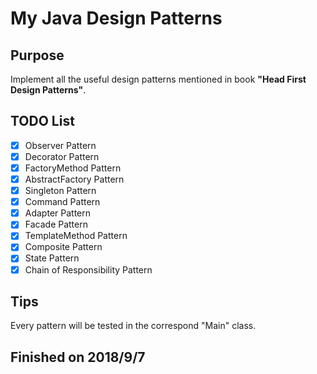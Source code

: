 # My Java Design Patterns
## Purpose
Implement all the useful design patterns mentioned in book **"Head First Design Patterns"**.

## TODO List
- [x] Observer Pattern
- [x] Decorator Pattern
- [x] FactoryMethod Pattern
- [x] AbstractFactory Pattern
- [x] Singleton Pattern
- [x] Command Pattern
- [x] Adapter Pattern
- [x] Facade Pattern
- [x] TemplateMethod Pattern 
- [x] Composite Pattern
- [x] State Pattern
- [x] Chain of Responsibility Pattern

## Tips
Every pattern will be tested in the correspond "Main" class.

## Finished on 2018/9/7


 


